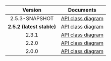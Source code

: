 | Version | Documents |
|:---:|---|
| 2.5.3-SNAPSHOT | [API class diagram](2.5.3-SNAPSHOT/api_class_diagram.svg) |
| **2.5.2 (latest stable)** | [API class diagram](2.5.2/api_class_diagram.svg) |
| 2.3.1 | [API class diagram](2.3.1/api_class_diagram.svg) |
| 2.2.0 | [API class diagram](2.2.0/api_class_diagram.svg) |
| 2.0.0 | [API class diagram](2.0.0/api_class_diagram.svg) |

